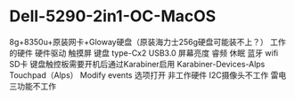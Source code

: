 # Dell-5290-2in1-OC-MacOS
8g+8350u+原装网卡+Gloway硬盘（原装海力士256g硬盘可能装不上？）
工作的硬件 硬件驱动 触摸屏 键盘 type-Cx2 USB3.0 屏幕亮度 睿频 休眠 蓝牙 wifi SD卡 
键盘触控板需要开机后通过Karabiner启用 Karabiner-Devices-Alps Touchpad（Alps） Modify events 选项打开
非工作硬件 I2C摄像头不工作 雷电三功能不工作
